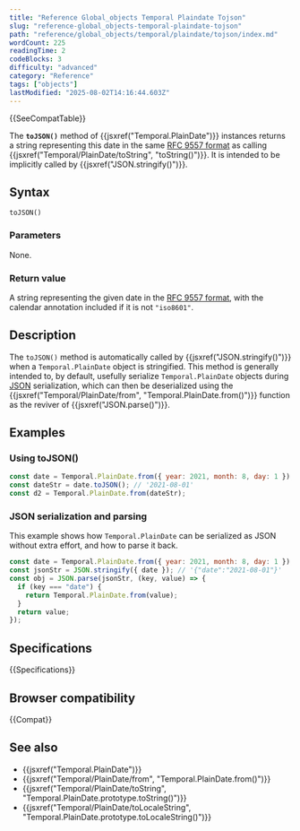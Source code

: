 ```yaml
---
title: "Reference Global_objects Temporal Plaindate Tojson"
slug: "reference-global_objects-temporal-plaindate-tojson"
path: "reference/global_objects/temporal/plaindate/tojson/index.md"
wordCount: 225
readingTime: 2
codeBlocks: 3
difficulty: "advanced"
category: "Reference"
tags: ["objects"]
lastModified: "2025-08-02T14:16:44.603Z"
---
```



{{SeeCompatTable}}

The **`toJSON()`** method of {{jsxref("Temporal.PlainDate")}} instances returns a string representing this date in the same [RFC 9557 format](/en-US/docs/Web/JavaScript/Reference/Global_Objects/Temporal/PlainDate#rfc_9557_format) as calling {{jsxref("Temporal/PlainDate/toString", "toString()")}}. It is intended to be implicitly called by {{jsxref("JSON.stringify()")}}.

## Syntax

```js-nolint
toJSON()
```

### Parameters

None.

### Return value

A string representing the given date in the [RFC 9557 format](/en-US/docs/Web/JavaScript/Reference/Global_Objects/Temporal/PlainDate#rfc_9557_format), with the calendar annotation included if it is not `"iso8601"`.

## Description

The `toJSON()` method is automatically called by {{jsxref("JSON.stringify()")}} when a `Temporal.PlainDate` object is stringified. This method is generally intended to, by default, usefully serialize `Temporal.PlainDate` objects during [JSON](/en-US/docs/Glossary/JSON) serialization, which can then be deserialized using the {{jsxref("Temporal/PlainDate/from", "Temporal.PlainDate.from()")}} function as the reviver of {{jsxref("JSON.parse()")}}.

## Examples

### Using toJSON()

```js
const date = Temporal.PlainDate.from({ year: 2021, month: 8, day: 1 });
const dateStr = date.toJSON(); // '2021-08-01'
const d2 = Temporal.PlainDate.from(dateStr);
```

### JSON serialization and parsing

This example shows how `Temporal.PlainDate` can be serialized as JSON without extra effort, and how to parse it back.

```js
const date = Temporal.PlainDate.from({ year: 2021, month: 8, day: 1 });
const jsonStr = JSON.stringify({ date }); // '{"date":"2021-08-01"}'
const obj = JSON.parse(jsonStr, (key, value) => {
  if (key === "date") {
    return Temporal.PlainDate.from(value);
  }
  return value;
});
```

## Specifications

{{Specifications}}

## Browser compatibility

{{Compat}}

## See also

- {{jsxref("Temporal.PlainDate")}}
- {{jsxref("Temporal/PlainDate/from", "Temporal.PlainDate.from()")}}
- {{jsxref("Temporal/PlainDate/toString", "Temporal.PlainDate.prototype.toString()")}}
- {{jsxref("Temporal/PlainDate/toLocaleString", "Temporal.PlainDate.prototype.toLocaleString()")}}
